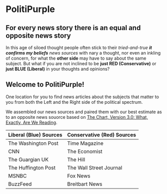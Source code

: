 # PolitiPurple 
## For every news story there is an equal and opposite news story

In this age of siloed thought people often stick to their _tried-and-true **it confirms my beliefs** news sources_ with nary a thought, nor even an inkling of concern, for what the **other side** may have to say about the same subject.  But what if you are not inclined to be **just RED (Conservative)** or **just BLUE (Liberal)** in your thoughts and opinions?  

## Welcome to PolitiPurple!

One location for you to find news articles about the subjects that matter to you from both the Left and the Right side of the political spectrum.

We assembled our news sources and paired them with our best estimate as to an opposite news souorce based on [The Chart, Version 3.0: What, Exactly, Are We Reading](https://www.allgeneralizationsarefalse.com/the-chart-version-3-0-what-exactly-are-we-reading/).

Liberal (Blue) Sources | Conservative (Red) Sources
-------- | ---------
The Washington Post | Time Magazine
CNN | The Economist
The Guargian UK | The Hill
The Huffington Post | The Wall Street Journal
MSNBC | Fox News
BuzzFeed | Breitbart News
